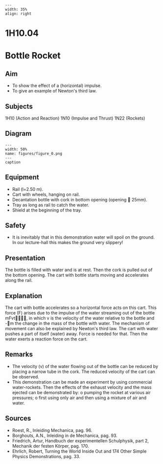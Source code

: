
```{figure} /figures/busy.png
---
width: 35%
align: right
```
# 1H10.04 
  # Bottle Rocket 
    
  
## Aim   
 
 *  To show the effect of a (horizontal) impulse. 
 *  To give an example of Newton's third law.
   
  
## Subjects   
 1H10 (Action and Reaction) 1N10 (Impulse and Thrust) 1N22 (Rockets)   
  
## Diagram   
   
```{figure} figures/figure_0.png  
---  
width: 50%  
name: figures/figure_0.png  
---  
caption  
``` 
    
  
## Equipment   
 
 *  Rail (l=2.50 m). 
 *  Cart with wheels, hanging on rail. 
 *  Decantation bottle with cork in bottom opening (opening  25mm). 
 *  Tray as long as rail to catch the water. 
 *  Shield at the beginning of the tray.   
  
## Safety   
 
 *  It is inevitably that in this demonstration water will spoil on the ground. In our lecture-hall this makes the ground very slippery!
      
  
## Presentation   
 The bottle is filled with water and is at rest. Then the cork is pulled out of the bottom opening. The cart with bottle starts moving and accelerates along the rail.    
  
## Explanation   
 The cart with bottle accelerates so a horizontal force acts on this cart. This force (F) arises due to the impulse of the water streaming out of the bottle mFvt, in which v is the velocity of the water relative to the bottle and -m the change in the mass of the bottle with water. The mechanism of movement can also be explained by Newton's third law. The cart with water pushes a part of itself (water) away. Force is needed for that. Then the water exerts a reaction force on the cart.    
  
## Remarks   
 
 *  The velocity (v) of the water flowing out of the bottle can be reduced by placing a narrow tube in the cork. The reduced velocity of the cart can be observed. 
 *  This demonstration can be made an experiment by using commercial water-rockets. Then the effects of the exhaust velocity and the mass ejected can be demonstrated by: o pumping the rocket at various air pressures; o first using only air and then using a mixture of air and
 water.   
  
## Sources   
 
 *  Roest, R., Inleiding Mechanica, pag. 96. 
 *  Borghouts, A.N., Inleiding in de Mechanica, pag. 93. 
 *  Friedrich, Artur, Handbuch der experimentellen Schulphysik, part 2, Mechanik der festen Körper, pag. 170. 
 *  Ehrlich, Robert, Turning the World Inside Out and 174 Other Simple Physics Demonstrations, pag. 33.
  